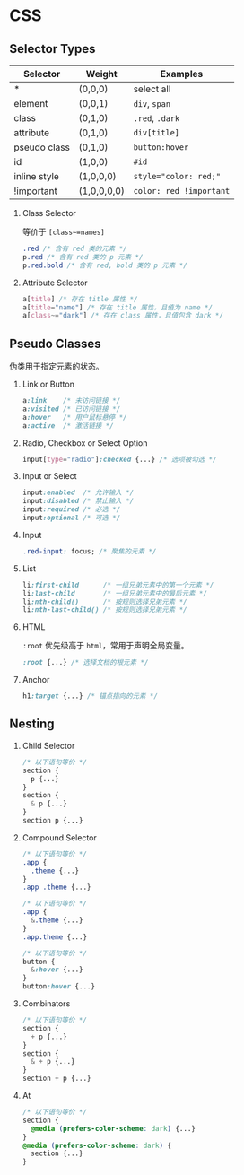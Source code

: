 # CSS

## Selector Types

| Selector     | Weight      | Examples                |
| ------------ | ----------- | ----------------------- |
| \*           | (0,0,0)     | select all              |
| element      | (0,0,1)     | `div`, `span`           |
| class        | (0,1,0)     | `.red`, `.dark`         |
| attribute    | (0,1,0)     | `div[title]`            |
| pseudo class | (0,1,0)     | `button:hover`          |
| id           | (1,0,0)     | `#id`                   |
| inline style | (1,0,0,0)   | `style="color: red;"`   |
| !important   | (1,0,0,0,0) | `color: red !important` |

1. Class Selector

   等价于 `[class~=names]`

   ```css
   .red /* 含有 red 类的元素 */
   p.red /* 含有 red 类的 p 元素 */
   p.red.bold /* 含有 red, bold 类的 p 元素 */
   ```

2. Attribute Selector

   ```css
   a[title] /* 存在 title 属性 */
   a[title="name"] /* 存在 title 属性，且值为 name */
   a[class~="dark"] /* 存在 class 属性，且值包含 dark */
   ```

## Pseudo Classes

伪类用于指定元素的状态。

1. Link or Button

   ```css
   a:link    /* 未访问链接 */
   a:visited /* 已访问链接 */
   a:hover   /* 用户鼠标悬停 */
   a:active  /* 激活链接 */
   ```

2. Radio, Checkbox or Select Option

   ```css
   input[type="radio"]:checked {...} /* 选项被勾选 */
   ```

3. Input or Select

   ```css
   input:enabled  /* 允许输入 */
   input:disabled /* 禁止输入 */
   input:required /* 必选 */
   input:optional /* 可选 */
   ```

4. Input

   ```css
   .red-input: focus; /* 聚焦的元素 */
   ```

5. List

   ```css
   li:first-child      /* 一组兄弟元素中的第一个元素 */
   li:last-child       /* 一组兄弟元素中的最后元素 */
   li:nth-child()      /* 按规则选择兄弟元素 */
   li:nth-last-child() /* 按规则选择兄弟元素 */
   ```

6. HTML

   `:root` 优先级高于 `html`，常用于声明全局变量。

   ```css
   :root {...} /* 选择文档的根元素 */
   ```

7. Anchor

   ```css
   h1:target {...} /* 锚点指向的元素 */
   ```

## Nesting

1. Child Selector

   ```css
   /* 以下语句等价 */
   section {
     p {...}
   }
   section {
     & p {...}
   }
   section p {...}
   ```

2. Compound Selector

   ```css
   /* 以下语句等价 */
   .app {
     .theme {...}
   }
   .app .theme {...}

   /* 以下语句等价 */
   .app {
     &.theme {...}
   }
   .app.theme {...}

   /* 以下语句等价 */
   button {
     &:hover {...}
   }
   button:hover {...}
   ```

3. Combinators

   ```css
   /* 以下语句等价 */
   section {
     + p {...}
   }
   section {
     & + p {...}
   }
   section + p {...}
   ```

4. At

   ```css
   /* 以下语句等价 */
   section {
     @media (prefers-color-scheme: dark) {...}
   }
   @media (prefers-color-scheme: dark) {
     section {...}
   }
   ```
